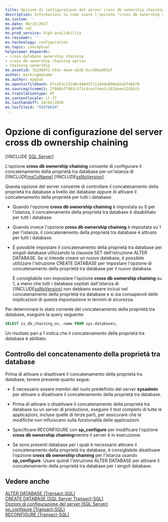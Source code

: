 ```yaml
---
title: Opzione di configurazione del server cross db ownership chaining | Microsoft Docs
description: Informazioni su come usare l'opzione "cross db ownership chaining" in SQL Server. Visualizzare le considerazioni per l'attivazione e la disattivazione del concatenamento della proprietà tra database.
ms.custom: ''
ms.date: 08/15/2017
ms.prod: sql
ms.prod_service: high-availability
ms.reviewer: ''
ms.technology: configuration
ms.topic: conceptual
helpviewer_keywords:
- cross-database ownership chaining
- cross db ownership chaining option
- chaining ownership
ms.assetid: 7b2d49f2-b91c-4aee-a52b-6cc49bed03af
author: markingmyname
ms.author: maghan
ms.openlocfilehash: 67c453c232d0c448457c1194de898a82ebf46b78
ms.sourcegitcommit: 2f868a77903c1f1c4cecf4ea1c181deee12d5b15
ms.translationtype: HT
ms.contentlocale: it-IT
ms.lasthandoff: 10/02/2020
ms.locfileid: "91670634"
---
```

# <a name="cross-db-ownership-chaining-server-configuration-option"></a>Opzione di configurazione del server cross db ownership chaining
 [!INCLUDE [SQL Server](../../includes/applies-to-version/sqlserver.md)]

  L'opzione **cross db ownership chaining** consente di configurare il concatenamento della proprietà tra database per un'istanza di [!INCLUDE[msCoName](../../includes/msconame-md.md)] [!INCLUDE[ssNoVersion](../../includes/ssnoversion-md.md)].  
  
 Questa opzione del server consente di controllare il concatenamento della proprietà tra database a livello del database oppure di attivare il concatenamento della proprietà per tutti i database:  
  
-   Quando l'opzione **cross db ownership chaining** è impostata su 0 per l'istanza, il concatenamento della proprietà tra database è disabilitato per tutti i database.  
  
-   Quando invece l'opzione **cross db ownership chaining** è impostata su 1 per l'istanza, il concatenamento della proprietà tra database è attivato per tutti i database.  
  
-   È possibile impostare il concatenamento della proprietà tra database per singoli database utilizzando la clausola SET dell'istruzione ALTER DATABASE. Se si intende creare un nuovo database, è possibile utilizzare l'istruzione CREATE DATABASE per impostare l'opzione di concatenamento della proprietà tra database per il nuovo database.  
  
     È consigliabile non impostare l'opzione **cross db ownership chaining** su 1, a meno che tutti i database ospitati dall'istanza di [!INCLUDE[ssNoVersion](../../includes/ssnoversion-md.md)] non debbano essere inclusi nel concatenamento della proprietà tra database e si sia consapevoli delle implicazioni di questa impostazione in termini di sicurezza.  

Per determinare lo stato corrente del concatenamento della proprietà tra database, eseguire la query seguente:  
```sql
SELECT is_db_chaining_on, name FROM sys.databases;
```  
Un risultato pari a 1 indica che il concatenamento della proprietà tra database è abilitato.

## <a name="controlling-cross-database-ownership-chaining"></a>Controllo del concatenamento della proprietà tra database  
 Prima di attivare o disattivare il concatenamento della proprietà tra database, tenere presente quanto segue:  
  
-   È necessario essere membri del ruolo predefinito del server **sysadmin** per attivare o disattivare il concatenamento della proprietà tra database.  
  
-   Prima di attivare o disattivare il concatenamento della proprietà tra database su un server di produzione, eseguire il test completo di tutte le applicazioni, incluse quelle di terze parti, per assicurare che le modifiche non influiscano sulla funzionalità delle applicazioni.  
  
-   Specificare RECONFIGURE con **sp_configure** per modificare l'opzione **cross db ownership chaining**mentre il server è in esecuzione.  
  
-   Se sono presenti database per i quali è necessario attivare il concatenamento della proprietà tra database, è consigliabile disattivare l'opzione **cross db ownership chaining** per l'istanza usando **sp_configure**. Usare quindi l'istruzione ALTER DATABASE per attivare il concatenamento della proprietà tra database per i singoli database.  
  
## <a name="see-also"></a>Vedere anche  
 [ALTER DATABASE &#40;Transact-SQL&#41;](../../t-sql/statements/alter-database-transact-sql.md)   
 [CREATE DATABASE &#40;SQL Server Transact-SQL&#41;](../../t-sql/statements/create-database-transact-sql.md)   
 [Opzioni di configurazione del server &#40;SQL Server&#41;](../../database-engine/configure-windows/server-configuration-options-sql-server.md)   
 [sp_configure &#40;Transact-SQL&#41;](../../relational-databases/system-stored-procedures/sp-configure-transact-sql.md)   
 [RECONFIGURE &#40;Transact-SQL&#41;](../../t-sql/language-elements/reconfigure-transact-sql.md)  
  
